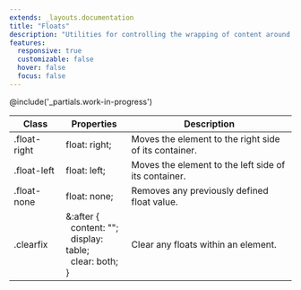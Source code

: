 ```yaml
---
extends: _layouts.documentation
title: "Floats"
description: "Utilities for controlling the wrapping of content around an element."
features:
  responsive: true
  customizable: false
  hover: false
  focus: false
---
```


@include('_partials.work-in-progress')

<div class="border-t border-grey-lighter">
    <table class="w-full text-left" style="border-collapse: collapse;">
        <thead>
          <tr>
              <th class="text-sm font-semibold text-grey-darker p-2 bg-grey-lightest">Class</th>
              <th class="text-sm font-semibold text-grey-darker p-2 bg-grey-lightest">Properties</th>
              <th class="text-sm font-semibold text-grey-darker p-2 bg-grey-lightest">Description</th>
          </tr>
        </thead>
        <tbody class="align-baseline">
            <tr>
                <td class="p-2 border-t border-smoke font-mono text-xs text-purple-dark whitespace-no-wrap">.float-right</td>
                <td class="p-2 border-t border-smoke font-mono text-xs text-blue-dark whitespace-no-wrap">float: right;</td>
                <td class="p-2 border-t border-smoke text-sm text-grey-darker">Moves the element to the right side of its container.</td>
            </tr>
            <tr>
                <td class="p-2 border-t border-smoke-light font-mono text-xs text-purple-dark whitespace-no-wrap">.float-left</td>
                <td class="p-2 border-t border-smoke-light font-mono text-xs text-blue-dark whitespace-no-wrap">float: left;</td>
                <td class="p-2 border-t border-smoke-light text-sm text-grey-darker">Moves the element to the left side of its container.</td>
            </tr>
            <tr>
                <td class="p-2 border-t border-smoke-light font-mono text-xs text-purple-dark whitespace-no-wrap">.float-none</td>
                <td class="p-2 border-t border-smoke-light font-mono text-xs text-blue-dark whitespace-no-wrap">float: none;</td>
                <td class="p-2 border-t border-smoke-light text-sm text-grey-darker">Removes any previously defined float value.</td>
            </tr>
            <tr>
                <td class="p-2 border-t border-smoke-light font-mono text-xs text-purple-dark whitespace-no-wrap">.clearfix</td>
                <td class="p-2 border-t border-smoke-light font-mono text-xs text-blue-dark whitespace-no-wrap">
                    &amp;:after {<br>
                    &nbsp;&nbsp;content: "";<br>
                    &nbsp;&nbsp;display: table;<br>
                    &nbsp;&nbsp;clear: both;<br>
                    }
                </td>
                <td class="p-2 border-t border-smoke-light text-sm text-grey-darker">Clear any floats within an element.</td>
            </tr>
        </tbody>
    </table>
</div>
